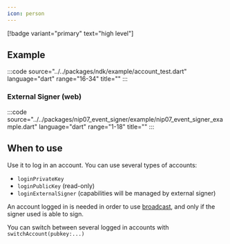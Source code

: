 ```yaml
---
icon: person
---
```


[!badge variant="primary" text="high level"]

## Example

:::code source="../../packages/ndk/example/account_test.dart" language="dart" range="16-34" title="" :::

### External Signer (web)

:::code source="../../packages/nip07_event_signer/example/nip07_event_signer_example.dart" language="dart" range="1-18" title="" :::

## When to use

Use it to log in an account.
You can use several types of accounts:

- `loginPrivateKey`
- `loginPublicKey` (read-only)
- `loginExternalSigner` (capabilities will be managed by external signer)

An account logged in is needed in order to use [broadcast](/usecases/broadcast.md), and only if the signer used is able to sign.

You can switch between several logged in accounts with `switchAccount(pubkey:...)`
